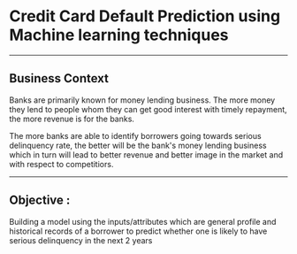 # Credit Card Default Prediction using Machine learning techniques

---

## Business Context
Banks are primarily known for money lending business. The more money they lend to people whom they can get good interest with timely repayment, the more revenue is for the banks.

The more banks are able to identify borrowers going towards serious delinquency rate, the better will be the bank's money lending business which in turn will lead to better revenue and better image in the market and with respect to competitiors.

---

## Objective :
Building a model using the inputs/attributes which are general profile and historical records of a borrower to predict whether one is likely to have serious delinquency in the next 2 years
